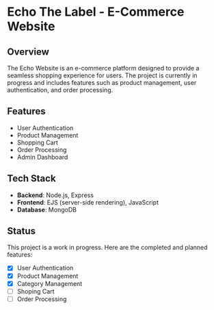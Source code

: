 # Echo The Label - E-Commerce Website

## Overview
The Echo Website is an e-commerce platform designed to provide a seamless shopping experience for users. The project is currently in progress and includes features such as product management, user authentication, and order processing.

## Features
- User Authentication
- Product Management
- Shopping Cart
- Order Processing
- Admin Dashboard

## Tech Stack
- **Backend**: Node.js, Express
- **Frontend**: EJS (server-side rendering), JavaScript
- **Database**: MongoDB

## Status
This project is a work in progress. Here are the completed and planned features:
- [x] User Authentication
- [x] Product Management
- [x] Category Management
- [ ] Shoping Cart
- [ ] Order Processing
